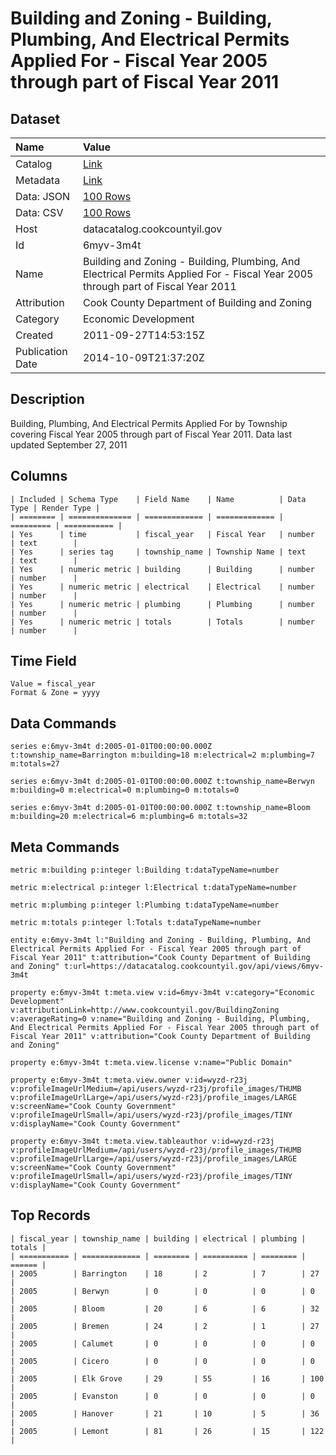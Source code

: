 # Building and Zoning - Building, Plumbing, And Electrical Permits Applied For - Fiscal Year 2005 through part of Fiscal Year 2011

## Dataset

| Name | Value |
| :--- | :---- |
| Catalog | [Link](https://catalog.data.gov/dataset/building-and-zoning-building-plumbing-and-electrical-permits-applied-for-fiscal-year-200-2-e7586) |
| Metadata | [Link](https://datacatalog.cookcountyil.gov/api/views/6myv-3m4t) |
| Data: JSON | [100 Rows](https://datacatalog.cookcountyil.gov/api/views/6myv-3m4t/rows.json?max_rows=100) |
| Data: CSV | [100 Rows](https://datacatalog.cookcountyil.gov/api/views/6myv-3m4t/rows.csv?max_rows=100) |
| Host | datacatalog.cookcountyil.gov |
| Id | 6myv-3m4t |
| Name | Building and Zoning - Building, Plumbing, And Electrical Permits Applied For - Fiscal Year 2005 through part of Fiscal Year 2011 |
| Attribution | Cook County Department of Building and Zoning |
| Category | Economic Development |
| Created | 2011-09-27T14:53:15Z |
| Publication Date | 2014-10-09T21:37:20Z |

## Description

Building, Plumbing, And Electrical Permits Applied For by Township covering Fiscal Year 2005 through part of Fiscal Year 2011. Data last updated September 27, 2011

## Columns

```ls
| Included | Schema Type    | Field Name    | Name          | Data Type | Render Type |
| ======== | ============== | ============= | ============= | ========= | =========== |
| Yes      | time           | fiscal_year   | Fiscal Year   | number    | text        |
| Yes      | series tag     | township_name | Township Name | text      | text        |
| Yes      | numeric metric | building      | Building      | number    | number      |
| Yes      | numeric metric | electrical    | Electrical    | number    | number      |
| Yes      | numeric metric | plumbing      | Plumbing      | number    | number      |
| Yes      | numeric metric | totals        | Totals        | number    | number      |
```

## Time Field

```ls
Value = fiscal_year
Format & Zone = yyyy
```

## Data Commands

```ls
series e:6myv-3m4t d:2005-01-01T00:00:00.000Z t:township_name=Barrington m:building=18 m:electrical=2 m:plumbing=7 m:totals=27

series e:6myv-3m4t d:2005-01-01T00:00:00.000Z t:township_name=Berwyn m:building=0 m:electrical=0 m:plumbing=0 m:totals=0

series e:6myv-3m4t d:2005-01-01T00:00:00.000Z t:township_name=Bloom m:building=20 m:electrical=6 m:plumbing=6 m:totals=32
```

## Meta Commands

```ls
metric m:building p:integer l:Building t:dataTypeName=number

metric m:electrical p:integer l:Electrical t:dataTypeName=number

metric m:plumbing p:integer l:Plumbing t:dataTypeName=number

metric m:totals p:integer l:Totals t:dataTypeName=number

entity e:6myv-3m4t l:"Building and Zoning - Building, Plumbing, And Electrical Permits Applied For - Fiscal Year 2005 through part of Fiscal Year 2011" t:attribution="Cook County Department of Building and Zoning" t:url=https://datacatalog.cookcountyil.gov/api/views/6myv-3m4t

property e:6myv-3m4t t:meta.view v:id=6myv-3m4t v:category="Economic Development" v:attributionLink=http://www.cookcountyil.gov/BuildingZoning v:averageRating=0 v:name="Building and Zoning - Building, Plumbing, And Electrical Permits Applied For - Fiscal Year 2005 through part of Fiscal Year 2011" v:attribution="Cook County Department of Building and Zoning"

property e:6myv-3m4t t:meta.view.license v:name="Public Domain"

property e:6myv-3m4t t:meta.view.owner v:id=wyzd-r23j v:profileImageUrlMedium=/api/users/wyzd-r23j/profile_images/THUMB v:profileImageUrlLarge=/api/users/wyzd-r23j/profile_images/LARGE v:screenName="Cook County Government" v:profileImageUrlSmall=/api/users/wyzd-r23j/profile_images/TINY v:displayName="Cook County Government"

property e:6myv-3m4t t:meta.view.tableauthor v:id=wyzd-r23j v:profileImageUrlMedium=/api/users/wyzd-r23j/profile_images/THUMB v:profileImageUrlLarge=/api/users/wyzd-r23j/profile_images/LARGE v:screenName="Cook County Government" v:profileImageUrlSmall=/api/users/wyzd-r23j/profile_images/TINY v:displayName="Cook County Government"
```

## Top Records

```ls
| fiscal_year | township_name | building | electrical | plumbing | totals | 
| =========== | ============= | ======== | ========== | ======== | ====== | 
| 2005        | Barrington    | 18       | 2          | 7        | 27     | 
| 2005        | Berwyn        | 0        | 0          | 0        | 0      | 
| 2005        | Bloom         | 20       | 6          | 6        | 32     | 
| 2005        | Bremen        | 24       | 2          | 1        | 27     | 
| 2005        | Calumet       | 0        | 0          | 0        | 0      | 
| 2005        | Cicero        | 0        | 0          | 0        | 0      | 
| 2005        | Elk Grove     | 29       | 55         | 16       | 100    | 
| 2005        | Evanston      | 0        | 0          | 0        | 0      | 
| 2005        | Hanover       | 21       | 10         | 5        | 36     | 
| 2005        | Lemont        | 81       | 26         | 15       | 122    | 
```